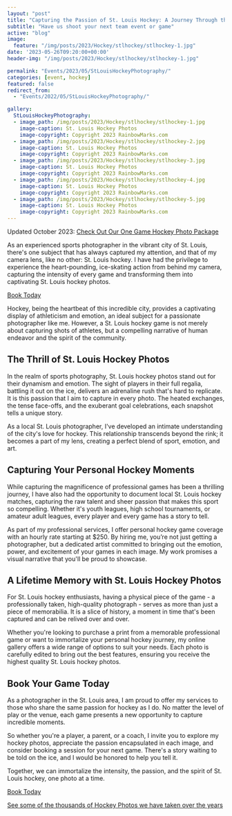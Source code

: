 ```yaml
---
layout: "post"
title: "Capturing the Passion of St. Louis Hockey: A Journey Through the Lens"
subtitle: "Have us shoot your next team event or game"
active: "blog"
image:
  feature: "/img/posts/2023/Hockey/stlhockey/stlhockey-1.jpg"
date: '2023-05-26T09:20:00+00:00'
header-img: "/img/posts/2023/Hockey/stlhockey/stlhockey-1.jpg"

permalink: "Events/2023/05/StLouisHockeyPhotography/"
categories: [event, hockey]
featured: false
redirect_from: 
  - "Events/2022/05/StLouisHockeyPhotography/"

gallery:
  StLouisHockeyPhotography:
  - image_path: /img/posts/2023/Hockey/stlhockey/stlhockey-1.jpg
    image-caption: St. Louis Hockey Photos
    image-copyright: Copyright 2023 RainbowMarks.com
  - image_path: /img/posts/2023/Hockey/stlhockey/stlhockey-2.jpg
    image-caption: St. Louis Hockey Photos
    image-copyright: Copyright 2023 RainbowMarks.com
  - image_path: /img/posts/2023/Hockey/stlhockey/stlhockey-3.jpg
    image-caption: St. Louis Hockey Photos
    image-copyright: Copyright 2023 RainbowMarks.com
  - image_path: /img/posts/2023/Hockey/stlhockey/stlhockey-4.jpg
    image-caption: St. Louis Hockey Photos
    image-copyright: Copyright 2023 RainbowMarks.com
  - image_path: /img/posts/2023/Hockey/stlhockey/stlhockey-5.jpg
    image-caption: St. Louis Hockey Photos
    image-copyright: Copyright 2023 RainbowMarks.com
---
```

Updated October 2023: [Check Out Our One Game Hockey Photo Package](https://rainbowmarks.com/events/hockey/)

As an experienced sports photographer in the vibrant city of St. Louis, there's one subject that has always captured my attention, and that of my camera lens, like no other: St. Louis hockey. I have had the privilege to experience the heart-pounding, ice-skating action from behind my camera, capturing the intensity of every game and transforming them into captivating St. Louis hockey photos.

[Book Today](https://www.chrishammond.com/Contact)

Hockey, being the heartbeat of this incredible city, provides a captivating display of athleticism and emotion, an ideal subject for a passionate photographer like me. However, a St. Louis hockey game is not merely about capturing shots of athletes, but a compelling narrative of human endeavor and the spirit of the community.

## The Thrill of St. Louis Hockey Photos
In the realm of sports photography, St. Louis hockey photos stand out for their dynamism and emotion. The sight of players in their full regalia, battling it out on the ice, delivers an adrenaline rush that's hard to replicate. It is this passion that I aim to capture in every photo. The heated exchanges, the tense face-offs, and the exuberant goal celebrations, each snapshot tells a unique story.

As a local St. Louis photographer, I've developed an intimate understanding of the city's love for hockey. This relationship transcends beyond the rink; it becomes a part of my lens, creating a perfect blend of sport, emotion, and art.

## Capturing Your Personal Hockey Moments
While capturing the magnificence of professional games has been a thrilling journey, I have also had the opportunity to document local St. Louis hockey matches, capturing the raw talent and sheer passion that makes this sport so compelling. Whether it's youth leagues, high school tournaments, or amateur adult leagues, every player and every game has a story to tell.

As part of my professional services, I offer personal hockey game coverage with an hourly rate starting at $250. By hiring me, you’re not just getting a photographer, but a dedicated artist committed to bringing out the emotion, power, and excitement of your games in each image. My work promises a visual narrative that you'll be proud to showcase.

## A Lifetime Memory with St. Louis Hockey Photos
For St. Louis hockey enthusiasts, having a physical piece of the game - a professionally taken, high-quality photograph - serves as more than just a piece of memorabilia. It is a slice of history, a moment in time that's been captured and can be relived over and over.

Whether you're looking to purchase a print from a memorable professional game or want to immortalize your personal hockey journey, my online gallery offers a wide range of options to suit your needs. Each photo is carefully edited to bring out the best features, ensuring you receive the highest quality St. Louis hockey photos.

## Book Your Game Today
As a photographer in the St. Louis area, I am proud to offer my services to those who share the same passion for hockey as I do. No matter the level of play or the venue, each game presents a new opportunity to capture incredible moments.

So whether you're a player, a parent, or a coach, I invite you to explore my hockey photos, appreciate the passion encapsulated in each image, and consider booking a session for your next game. There's a story waiting to be told on the ice, and I would be honored to help you tell it.

Together, we can immortalize the intensity, the passion, and the spirit of St. Louis hockey, one photo at a time.

[Book Today](https://www.chrishammond.com/Contact)

[See some of the thousands of Hockey Photos we have taken over the years](https://photos.rainbowmarks.com/search#q=hockey)



